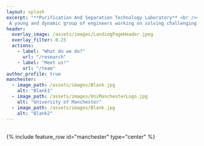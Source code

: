 ```yaml
---
layout: splash
excerpt: "**Purification And Separation Technology Laboratory** <br /><br /><br />
 A young and dynamic group of engineers working on solving challenging purification and separation problems of the 21<sup>st</sup> century and beyond!"
header:
  overlay_image: /assets/images/LandingPageHeader.jpeg
  overlay_filter: 0.25
  actions:
    - label: "What do we do?"
      url: "/research"
    - label: "Meet us!"
      url: "/team"
author_profile: true
manchester:
  - image_path: /assets/images/Blank.jpg
    alt: "Blank1"
  - image_path: /assets/images/UniManchesterLogo.jpg
    alt: "University of Manchester"
  - image_path: /assets/images/Blank.jpg
    alt: "Blank2"
---
```

<br />
{% include feature_row id="manchester" type="center" %}
